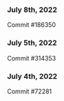 ### July 8th, 2022

Commit #186350

### July 5th, 2022

Commit #314353


### July 4th, 2022

Commit #72281
